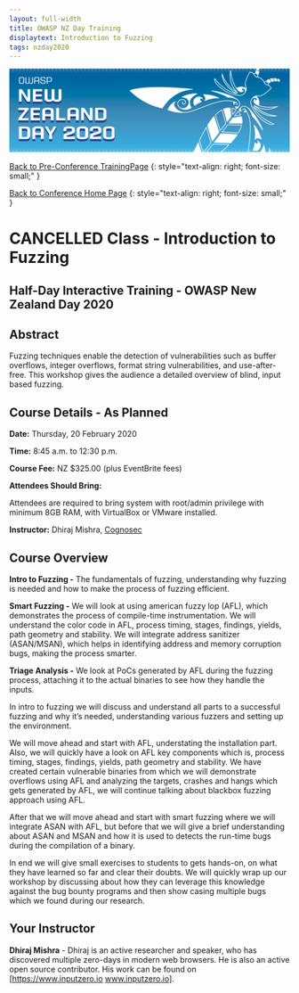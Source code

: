```yaml
---
layout: full-width
title: OWASP NZ Day Training
displaytext: Introduction to Fuzzing
tags: nzday2020
---
```


[![Conference Web Banner](../../assets/images/Web_Banner-OWASP_NZ_Day_2020.jpg)](/www-event-2020-NewZealandDay)

[Back to Pre-Conference TrainingPage](/www-event-2020-NewZealandDay/training/)
{: style="text-align: right; font-size: small;" }

[Back to Conference Home Page](/www-event-2020-NewZealandDay)
{: style="text-align: right; font-size: small;" }

# CANCELLED Class - Introduction to Fuzzing

## Half-Day Interactive Training - OWASP New Zealand Day 2020

## Abstract

Fuzzing techniques enable the detection of vulnerabilities such as buffer overflows, integer overflows, format string vulnerabilities, and use-after-free. This workshop gives the audience a detailed overview of blind, input based fuzzing.

## Course Details - As Planned 

**Date:** Thursday, 20 February 2020

**Time:** 8:45 a.m. to 12:30 p.m.

**Course Fee:** NZ $325.00 (plus EventBrite fees)

**Attendees Should Bring:** 

Attendees are required to bring system with root/admin privilege with minimum 8GB RAM, with VirtualBox or VMware installed.

**Instructor:** Dhiraj Mishra, [Cognosec](https://cognosec.com/)   

## Course Overview

**Intro to Fuzzing -** The fundamentals of fuzzing, understanding why fuzzing is needed and how to make the process of fuzzing efficient.

**Smart Fuzzing -** We will look at using american fuzzy lop (AFL), which demonstrates the process of compile-time instrumentation. We will understand the color code in AFL, process timing, stages, findings, yields, path geometry and stability. We will integrate address sanitizer (ASAN/MSAN), which helps in identifying address and memory corruption bugs, making the process smarter.

**Triage Analysis -** We look at PoCs generated by AFL during the fuzzing process, attaching it to the actual binaries to see how they handle the inputs.

In intro to fuzzing we will discuss and understand all parts to a successful fuzzing and why it’s needed, understanding various fuzzers and setting up the environment.

We will move ahead and start with AFL, understating the installation part. Also, we will quickly have a look on AFL key components which is, process timing, stages, findings, yields, path geometry and stability. We have created certain vulnerable binaries from which we will demonstrate overflows using AFL and analyzing the targets, crashes and hangs which gets generated by AFL, we will continue talking about blackbox fuzzing approach using AFL.

After that we will move ahead and start with smart fuzzing where we will integrate ASAN with AFL, but before that we will give a brief understanding about ASAN and MSAN and how it is used to detects the run-time bugs during the compilation of a binary.

In end we will give small exercises to students to gets hands-on, on what they have learned so far and clear their doubts. We will quickly wrap up our workshop by discussing about how they can leverage this knowledge against the bug bounty programs and then show casing multiple bugs which we found during our research.

## Your Instructor

**Dhiraj Mishra** - Dhiraj is an active researcher and speaker, who has discovered multiple zero-days in modern web browsers. He is also an active open source contributor. His work can be found on [https://www.inputzero.io www.inputzero.io].
